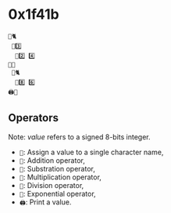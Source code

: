 # 0x1f41b

```
🍱🐈
 🍳3️⃣
  🍿2️⃣ 4️⃣
🍱🦄
 🔪🐈
  🏧8️⃣ 6️⃣
🖨️🦄
```

## Operators

Note: *value* refers to a signed 8-bits integer.

 - `🍱`: Assign a value to a single character name,
 - `🍳`: Addition operator,
 - `🏧`: Substration operator,
 - `🍇`: Multiplication operator,
 - `🔪`: Division operator,
 - `🍿`: Exponential operator,
 - `🖨️`: Print a value.
